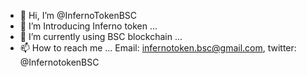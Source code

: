 - 👋 Hi, I’m @InfernoTokenBSC
- 👀 I’m Introducing Inferno token ...
- 🌱 I’m currently using BSC blockchain  ...
- 📫 How to reach me ... Email: infernotoken.bsc@gmail.com, twitter: @InfernotokenBSC

<!---
InfernoTokenBSC/InfernoTokenBSC is a ✨ special ✨ repository because its `README.md` (this file) appears on your GitHub profile.
You can click the Preview link to take a look at your changes.
--->
